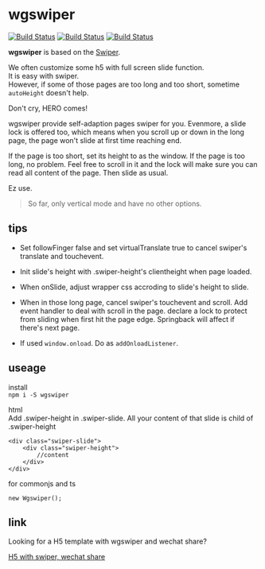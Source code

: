 # wgswiper  
[![Build Status](https://img.shields.io/npm/l/wgswiper)](https://www.npmjs.com/package/wgswiper)
[![Build Status](https://img.shields.io/npm/v/wgswiper)](https://www.npmjs.com/package/wgswiper)
[![Build Status](https://img.shields.io/npm/dm/wgswiper)](https://www.npmjs.com/package/wgswiper)

**wgswiper** is based on the [Swiper](https://github.com/nolimits4web/swiper).

We often customize some h5 with full screen slide function.  
It is easy with swiper.  
However, if some of those pages are too long and too short, sometime `autoHeight` doesn't help.

Don't cry, HERO comes!

wgswiper provide self-adaption pages swiper for you. Evenmore, a slide lock is offered too, which means when you scroll up or down in the long page, the page won't slide at first time reaching end.   

If the page is too short, set its height to as the window.
If the page is too long, no problem. Feel free to scroll in it and the lock will make sure you can read all content of the page. Then slide as usual.

Ez use.

> So far, only vertical mode and have no other options.

## tips
+ Set followFinger false and set virtualTranslate true to cancel swiper's translate and touchevent.
+ Init slide's height with .swiper-height's clientheight when page loaded.
+ When onSlide, adjust wrapper css accroding to slide's height to slide.
+ When in those long page, cancel swiper's touchevent and scroll. Add event handler to deal with scroll in the page. declare a lock to protect from sliding when first hit the page edge. Springback will affect if there's next page.
  
+ If used `window.onload`. Do as `addOnloadListener`.

## useage
install  
`npm i -S wgswiper`  

html  
Add .swiper-height in .swiper-slide. All your content of that slide is child of .swiper-height
```
<div class="swiper-slide">
    <div class="swiper-height">
        //content
    </div>
</div>

```

for commonjs and ts  
```
new Wgswiper();
```

## link
Looking for a H5 template with wgswiper and wechat share?

[H5 with swiper, wechat share](https://github.com/wind2esg/h5-swiper-weixin-share)